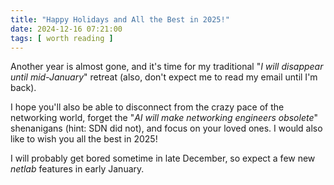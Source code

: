 ```yaml
---
title: "Happy Holidays and All the Best in 2025!"
date: 2024-12-16 07:21:00
tags: [ worth reading ]
---
```

Another year is almost gone, and it's time for my traditional "_I will disappear until mid-January_" retreat (also, don't expect me to read my email until I'm back).

I hope you'll also be able to disconnect from the crazy pace of the networking world, forget the "_AI will make networking engineers obsolete_" shenanigans (hint: SDN did not), and focus on your loved ones. I would also like to wish you all the best in 2025!

I will probably get bored sometime in late December, so expect a few new _netlab_ features in early January.
